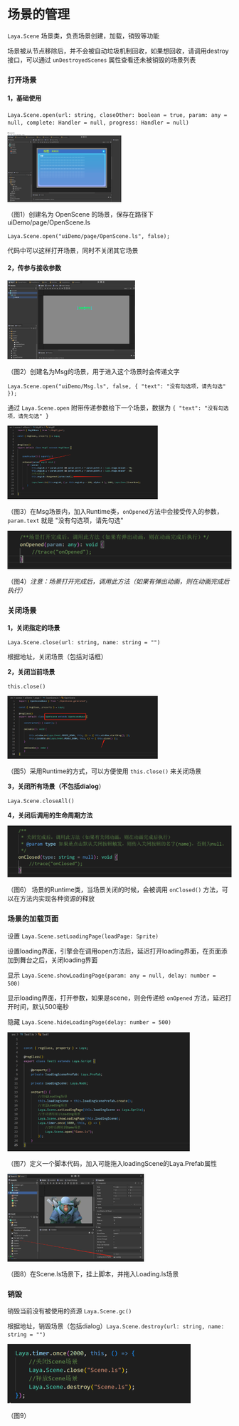 # 场景的管理

`Laya.Scene` 场景类，负责场景创建，加载，销毁等功能

场景被从节点移除后，并不会被自动垃圾机制回收，如果想回收，请调用destroy接口，可以通过 `unDestroyedScenes` 属性查看还未被销毁的场景列表

### 打开场景

#### 1，基础使用 

`Laya.Scene.open(url: string, closeOther: boolean = true, param: any = null, complete: Handler = null, progress: Handler = null)`

<img src="images/1.png" alt="image-20221103165707451" style="zoom:25%;" />        

（图1）创建名为 OpenScene 的场景，保存在路径下 uiDemo/page/OpenScene.ls

```
Laya.Scene.open("uiDemo/page/OpenScene.ls", false);
```

代码中可以这样打开场景，同时不关闭其它场景

#### 2，传参与接收参数

<img src="images/3.png" alt=" " style="zoom: 28%;" /> 

（图2）创建名为Msg的场景，用于进入这个场景时会传递文字

```
Laya.Scene.open("uiDemo/Msg.ls", false, { "text": "没有勾选项，请先勾选" });
```

通过 `Laya.Scene.open` 附带传递参数给下一个场景，数据为 `{ "text": "没有勾选项，请先勾选" }`

<img src="images/2.png" alt="image-20221103172903482" style="zoom: 33%;" /> 

（图3）在Msg场景内，加入Runtime类，`onOpened`方法中会接受传入的参数，`param.text` 就是 "没有勾选项，请先勾选"

<img src="images/4.png" alt="image-20221103173414315" style="zoom:50%;" /> 

 （图4）*注意：场景打开完成后，调用此方法（如果有弹出动画，则在动画完成后执行）*



### 关闭场景

**1，关闭指定的场景** 

`Laya.Scene.close(url: string, name: string = "")`

根据地址，关闭场景（包括对话框）

**2，关闭当前场景** 

`this.close()`

<img src="images/5.png" alt="image-20221103174431210" style="zoom: 33%;" /> 

（图5）采用Runtime的方式，可以方便使用 `this.close()` 来关闭场景

**3，关闭所有场景（不包括dialog**）

`Laya.Scene.closeAll()`

**4，关闭后调用的生命周期方法**

<img src="images/6.png" style="zoom: 50%;" /> 

（图6） 场景的Runtime类，当场景关闭的时候，会被调用 `onClosed()` 方法，可以在方法内实现各种资源的释放

### 场景的加载页面

设置 `Laya.Scene.setLoadingPage(loadPage: Sprite)`

设置loading界面，引擎会在调用open方法后，延迟打开loading界面，在页面添加到舞台之后，关闭loading界面

显示 `Laya.Scene.showLoadingPage(param: any = null, delay: number = 500)`

显示loading界面，打开参数，如果是scene，则会传递给 `onOpened` 方法，延迟打开时间，默认500毫秒

隐藏 `Laya.Scene.hideLoadingPage(delay: number = 500)` 

<img src="images/8.png" alt="image-20221105102225313" style="zoom:40%;" /> 

（图7）定义一个脚本代码，加入可能拖入loadingScene的Laya.Prefab属性

 <img src="images/9.png" alt="image-20221105102404282" style="zoom:30%;" />

（图8）在Scene.ls场景下，挂上脚本，并拖入Loading.ls场景



### 销毁

销毁当前没有被使用的资源 `Laya.Scene.gc()`

根据地址，销毁场景（包括dialog）`Laya.Scene.destroy(url: string, name: string = "")`

<img src="images/10.png" alt="image-20221105103515022" style="zoom:50%;" /> 

（图9）